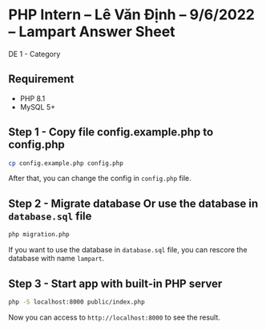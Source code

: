 # PHP Intern – Lê Văn Định – 9/6/2022 – Lampart Answer Sheet

DE 1 - Category

## Requirement

-   PHP 8.1
-   MySQL 5+

## Step 1 - Copy file config.example.php to config.php

```bash
cp config.example.php config.php
```

After that, you can change the config in `config.php` file.

## Step 2 - Migrate database Or use the database in `database.sql` file

```bash
php migration.php
```

If you want to use the database in `database.sql` file, you can rescore the database with name `lampart`.

## Step 3 - Start app with built-in PHP server

```bash
php -S localhost:8000 public/index.php
```

Now you can access to `http://localhost:8000` to see the result.
